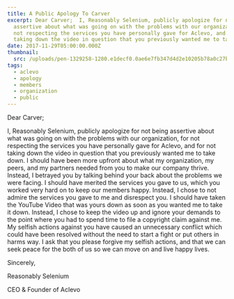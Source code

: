 ```yaml
---
title: A Public Apology To Carver
excerpt: Dear Carver;  I, Reasonably Selenium, publicly apologize for not being
  assertive about what was going on with the problems with our organization, for
  not respecting the services you have personally gave for Aclevo, and for not
  taking down the video in question that you previously wanted me to take down.
date: 2017-11-29T05:00:00.000Z
thumbnail: 
  src: /uploads/pen-1329258-1280.e1decf0.0ae6e7fb347d4d2e10205b78a0c27b85.jpg
tags:
  - aclevo
  - apology
  - members
  - organization
  - public
---
```

Dear Carver;

I, Reasonably Selenium, publicly apologize for not being assertive about what was going on with the problems with our organization, for not respecting the services you have personally gave for Aclevo, and for not taking down the video in question that you previously wanted me to take down. I should have been more upfront about what my organization, my peers, and my partners needed from you to make our company thrive. Instead, I betrayed you by talking behind your back about the problems we were facing. I should have merited the services you gave to us, which you worked very hard on to keep our members happy. Instead, I chose to not admire the services you gave to me and disrespect you. I should have taken the YouTube Video that was yours down as soon as you wanted me to take it down. Instead, I chose to keep the video up and ignore your demands to the point where you had to spend time to file a copyright claim against me. My selfish actions against you have caused an unnecessary conflict which could have been resolved without the need to start a fight or put others in harms way. I ask that you please forgive my selfish actions, and that we can seek peace for the both of us so we can move on and live happy lives.

Sincerely,

Reasonably Selenium

CEO & Founder of Aclevo